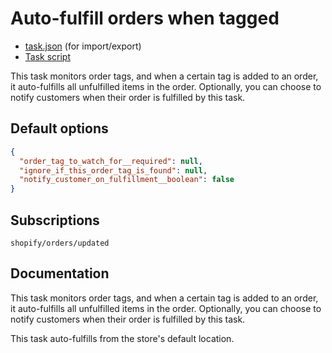 # Auto-fulfill orders when tagged

* [task.json](../../tasks/auto-fulfill-orders-when-tagged.json) (for import/export)
* [Task script](./script.liquid)

This task monitors order tags, and when a certain tag is added to an order, it auto-fulfills all unfulfilled items in the order. Optionally, you can choose to notify customers when their order is fulfilled by this task.

## Default options

```json
{
  "order_tag_to_watch_for__required": null,
  "ignore_if_this_order_tag_is_found": null,
  "notify_customer_on_fulfillment__boolean": false
}
```

## Subscriptions

```liquid
shopify/orders/updated
```

## Documentation

This task monitors order tags, and when a certain tag is added to an order, it auto-fulfills all unfulfilled items in the order. Optionally, you can choose to notify customers when their order is fulfilled by this task.

This task auto-fulfills from the store's default location.
